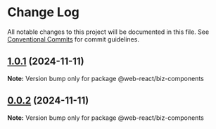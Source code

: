 # Change Log

All notable changes to this project will be documented in this file.
See [Conventional Commits](https://conventionalcommits.org) for commit guidelines.

## [1.0.1](https://github.com/weidyg/web-react/compare/@web-react/biz-components@0.0.2...@web-react/biz-components@1.0.1) (2024-11-11)

**Note:** Version bump only for package @web-react/biz-components

## [0.0.2](https://github.com/weidyg/web-react/compare/@web-react/biz-components@0.0.2...@web-react/biz-components@0.0.2) (2024-11-11)

**Note:** Version bump only for package @web-react/biz-components
